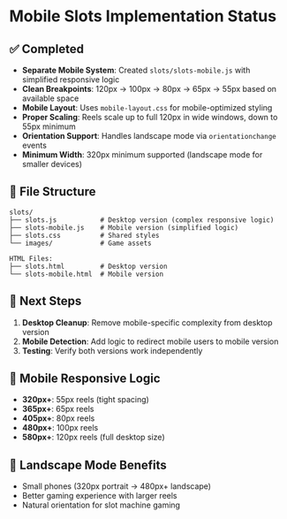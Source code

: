 # Mobile Slots Implementation Status

## ✅ Completed
- **Separate Mobile System**: Created `slots/slots-mobile.js` with simplified responsive logic
- **Clean Breakpoints**: 120px → 100px → 80px → 65px → 55px based on available space
- **Mobile Layout**: Uses `mobile-layout.css` for mobile-optimized styling
- **Proper Scaling**: Reels scale up to full 120px in wide windows, down to 55px minimum
- **Orientation Support**: Handles landscape mode via `orientationchange` events
- **Minimum Width**: 320px minimum supported (landscape mode for smaller devices)

## 📁 File Structure
```
slots/
├── slots.js           # Desktop version (complex responsive logic)
├── slots-mobile.js    # Mobile version (simplified logic)
├── slots.css          # Shared styles
└── images/            # Game assets

HTML Files:
├── slots.html         # Desktop version
└── slots-mobile.html  # Mobile version
```

## 🎯 Next Steps
1. **Desktop Cleanup**: Remove mobile-specific complexity from desktop version
2. **Mobile Detection**: Add logic to redirect mobile users to mobile version
3. **Testing**: Verify both versions work independently

## 📱 Mobile Responsive Logic
- **320px+**: 55px reels (tight spacing)
- **365px+**: 65px reels 
- **405px+**: 80px reels
- **480px+**: 100px reels
- **580px+**: 120px reels (full desktop size)

## 🔄 Landscape Mode Benefits
- Small phones (320px portrait → 480px+ landscape)
- Better gaming experience with larger reels
- Natural orientation for slot machine gaming
